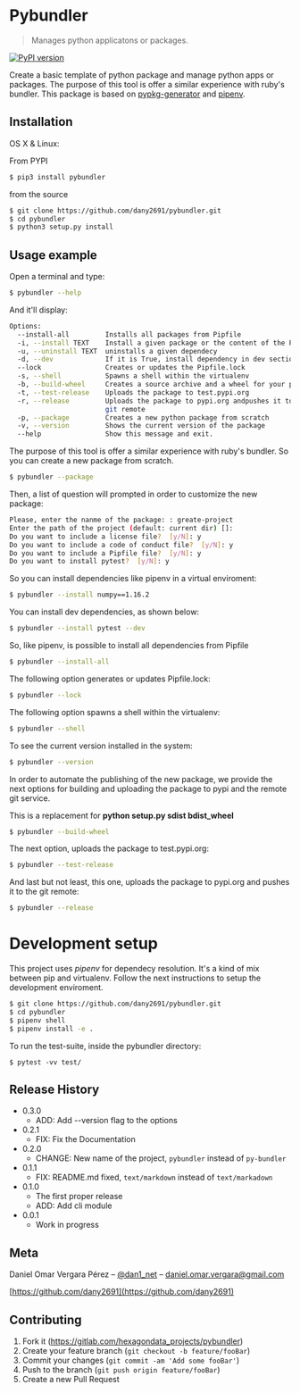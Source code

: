 # Pybundler
> Manages python applicatons or packages.

[![PyPI version](https://badge.fury.io/py/pybundler.svg)](https://badge.fury.io/py/pybundler)

Create a basic template of python package and manage python apps or packages.
The purpose of this tool is offer a similar experience with ruby's bundler.
This package is based on [pypkg-generator](https://pypi.org/project/pypkg-generator/) and [pipenv](https://pypi.org/project/pipenv/).

## Installation

OS X & Linux:

From PYPI

```sh
$ pip3 install pybundler
```

from the source

```sh
$ git clone https://github.com/dany2691/pybundler.git
$ cd pybundler
$ python3 setup.py install
```

## Usage example

Open a terminal and type:

```sh
$ pybundler --help
```

And it'll display:

```sh
Options:
  --install-all         Installs all packages from Pipfile
  -i, --install TEXT    Install a given package or the content of the Pipfile
  -u, --uninstall TEXT  uninstalls a given dependecy
  -d, --dev             If it is True, install dependency in dev section
  --lock                Creates or updates the Pipfile.lock
  -s, --shell           Spawns a shell within the virtualenv
  -b, --build-wheel     Creates a source archive and a wheel for your package
  -t, --test-release    Uploads the package to test.pypi.org
  -r, --release         Uploads the package to pypi.org andpushes it to the
                        git remote
  -p, --package         Creates a new python package from scratch
  -v, --version         Shows the current version of the package
  --help                Show this message and exit.
```

The purpose of this tool is offer a similar experience with ruby's bundler. So you can create a new package from scratch.

```sh
$ pybundler --package
```
Then, a list of question will prompted in order to customize the new package:

```sh
Please, enter the nanme of the package: : greate-project
Enter the path of the project (default: current dir) []:
Do you want to include a license file?  [y/N]: y
Do you want to include a code of conduct file?  [y/N]: y
Do you want to include a Pipfile file?  [y/N]: y
Do you want to install pytest?  [y/N]: y
```

So you can install dependencies like pipenv in a virtual enviroment:

```sh
$ pybundler --install numpy==1.16.2
```

You can install dev dependencies, as shown below:

```sh
$ pybundler --install pytest --dev
```

So, like pipenv, is possible to install all dependencies from Pipfile

```sh
$ pybundler --install-all
```

The following option generates or updates Pipfile.lock:

```sh
$ pybundler --lock
```

The following option spawns a shell within the virtualenv:

```sh
$ pybundler --shell
```

To see the current version installed in the system:

```sh
$ pybundler --version
```

In order to automate the publishing of the new package, we provide the next options for building and uploading the package to pypi and the remote git service.

This is a replacement for **python setup.py sdist bdist_wheel**

```sh
$ pybundler --build-wheel
```

The next option, uploads the package to test.pypi.org:

```sh
$ pybundler --test-release
```

And last but not least, this one, uploads the package to pypi.org and pushes it to the git remote:

```sh
$ pybundler --release
```

# Development setup

This project uses _pipenv_ for dependecy resolution. It's a kind of mix between
pip and virtualenv. Follow the next instructions to setup the development enviroment.

```sh
$ git clone https://github.com/dany2691/pybundler.git
$ cd pybundler
$ pipenv shell
$ pipenv install -e .
```

To run the test-suite, inside the pybundler directory:

```shell
$ pytest -vv test/
```

## Release History

* 0.3.0
    * ADD: Add --version flag to the options
* 0.2.1
    * FIX: Fix the Documentation
* 0.2.0
    * CHANGE: New name of the project, `pybundler` instead of `py-bundler`
* 0.1.1
    * FIX: README.md fixed, `text/markdown` instead of `text/markadown`
* 0.1.0
    * The first proper release
    * ADD: Add cli module
* 0.0.1
    * Work in progress

## Meta

Daniel Omar Vergara Pérez – [@dan1_net](https://twitter.com/dan1_net) – daniel.omar.vergara@gmail.com

[https://github.com/dany2691](https://github.com/dany2691)

## Contributing

1. Fork it (<https://gitlab.com/hexagondata_projects/pybundler>)
2. Create your feature branch (`git checkout -b feature/fooBar`)
3. Commit your changes (`git commit -am 'Add some fooBar'`)
4. Push to the branch (`git push origin feature/fooBar`)
5. Create a new Pull Request
